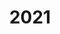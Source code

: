 ---
title: 2021
image: /images/about/timeline-image-1.png
headless: true
milestones:
  - OCW celebrates its 20th anniversary, two decades of open sharing ([video](https://www.youtube.com/watch?v=8O2EPwUtWyY))
  - "New OCW platform launches: mobile responsive, enhanced search and more"
---